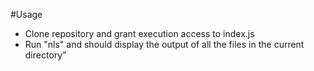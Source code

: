 #Usage

- Clone repository and grant execution access to index.js
- Run "nls" and should display the output of all the files in the current directory"
